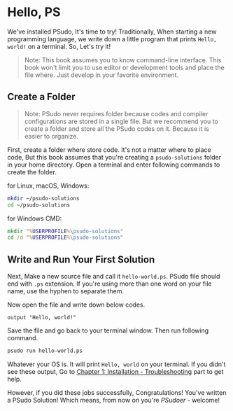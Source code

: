 # Hello, PS

We've installed PSudo, It's time to try!
Traditionally, When starting a new programming language,
we write down a little program that prints `Hello, world!` on a terminal.
So, Let's try it!

> Note: This book assumes you to know command-line interface.
> This book won't limit you to use editor or development tools
> and place the file where. Just develop in your favorite environment.

## Create a Folder

> Note: PSudo never requires folder because codes and compiler configurations are stored in a single file.
> But we recommend you to create a folder and store all the PSudo codes on it. Because it is easier to organize.

First, create a folder where store code.
It's not a matter where to place code,
But this book assumes that you're creating a `psudo-solutions` folder in your home directory.
Open a terminal and enter following commands to create the folder.

for Linux, macOS, Windows:

```sh
mkdir ~/psudo-solutions
cd ~/psudo-solutions
```

for Windows CMD:

```cmd
mkdir "%USERPROFILE%\psudo-solutions"
cd /d "%USERPROFILE%\psudo-solutions"
```

## Write and Run Your First Solution

Next, Make a new source file and call it `hello-world.ps`.
PSudo file should end with `.ps` extension.
If you're using more than one word on your file name,
use the hyphen to separate them.

Now open the file and write down below codes.

```psudo
output "Hello, world!"
```

Save the file and go back to your terminal window.
Then run following command.

```sh
psudo run hello-world.ps
```

Whatever your OS is. It will print `Hello, world` on your terminal.
If you didn't see these output,
Go to [Chapter 1: Installation - Troubleshooting](./ch01-01-installation.md#troubleshooting) part to get help.

However, if you did these jobs successfully, Congratulations!
You've written a PSudo Solution!
Which means, from now on you're _PSudoer_ - welcome!
